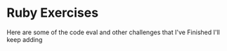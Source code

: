 Ruby Exercises
========
Here are some of the code eval and other challenges that I've Finished I'll keep adding
